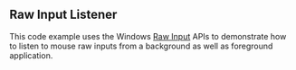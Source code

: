 ## Raw Input Listener

This code example uses the Windows [Raw Input](https://msdn.microsoft.com/en-us/library/windows/desktop/ms645536.aspx) APIs to demonstrate how to listen to mouse raw inputs from a background as well as foreground application. 